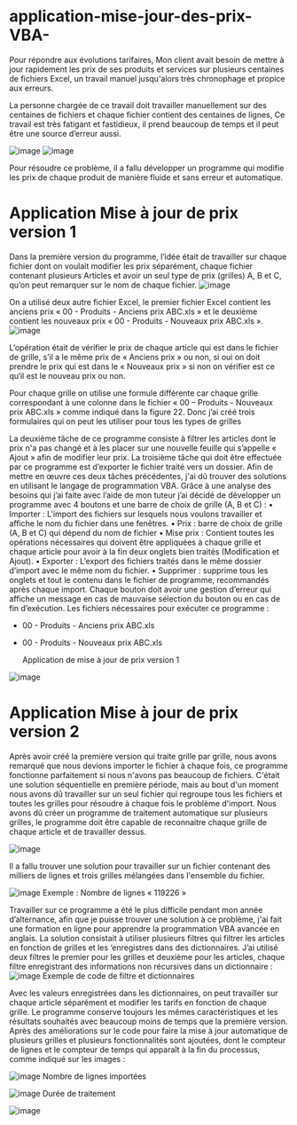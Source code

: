 # application-mise-jour-des-prix-VBA-

Pour répondre aux évolutions tarifaires, Mon client avait besoin de mettre à jour rapidement les prix de ses produits et services sur plusieurs centaines de fichiers Excel, un travail manuel jusqu'alors très chronophage et propice aux erreurs.

La personne chargée de ce travail doit travailler manuellement sur des centaines de fichiers et chaque fichier contient des centaines de lignes, Ce travail est très fatigant et fastidieux, il prend beaucoup de temps et il peut être une source d’erreur aussi.

![image](https://github.com/user-attachments/assets/e0b374b1-4bae-4b9d-8136-a57b05186db5)
![image](https://github.com/user-attachments/assets/c32f2871-ddd1-4733-b9c5-e12e6cea9a49)

Pour résoudre ce problème, il a fallu développer un programme qui modifie les prix de chaque produit de manière fluide et sans erreur et automatique.

# Application Mise à jour de prix version 1
Dans la première version du programme, l’idée était de travailler sur chaque fichier dont on voulait modifier les prix séparément, chaque fichier contenant plusieurs Articles et avoir un seul type de prix (grilles) A, B et C, qu’on peut remarquer sur le nom de chaque fichier.
![image](https://github.com/user-attachments/assets/8d087bcc-16dd-4c02-8309-6df05875f3b4)

On a utilisé deux autre fichier Excel, le premier fichier Excel contient les anciens prix « 00 - Produits - Anciens prix ABC.xls » et le deuxième contient les nouveaux prix « 00 - Produits - Nouveaux prix ABC.xls ».
![image](https://github.com/user-attachments/assets/f462a6c9-8819-483a-8e1f-be8a1d4bfb06)

L’opération était de vérifier le prix de chaque article qui est dans le fichier de grille, s’il a le même prix de « Anciens prix » ou non, si oui on doit prendre le prix qui est dans le « Nouveaux prix » si non on vérifier est ce qu‘il est le nouveau prix ou non.

Pour chaque grille on utilise une formule différente car chaque grille correspondant à une colonne dans le fichier « 00 – Produits - Nouveaux prix ABC.xls » comme indiqué dans la figure
22. Donc j’ai créé trois formulaires qui on peut les utiliser pour tous les types de grilles

La deuxième tâche de ce programme consiste à filtrer les articles dont le prix n'a pas changé et à les placer sur une nouvelle feuille qui s’appelle « Ajout » afin de modifier leur prix.
La troisième tâche qui doit être effectuée par ce programme est d’exporter le fichier traité vers un dossier.
Afin de mettre en œuvre ces deux tâches précédentes, j'ai dû trouver des solutions en utilisant le langage de programmation VBA.
Grâce à une analyse des besoins qui j’ai faite avec l’aide de mon tuteur j’ai décidé de développer un programme avec 4 boutons et une barre de choix de grille (A, B et C) :
•	Importer : L'import des fichiers sur lesquels nous voulons travailler et affiche le nom du fichier dans une fenêtres.
•	Prix : barre de choix de grille (A, B et C) qui dépend du nom de fichier
•	Mise prix : Contient toutes les opérations nécessaires qui doivent être appliquées à chaque grille et chaque  article pour avoir à la fin deux onglets bien traités (Modification et Ajout).
•	Exporter : L’export des fichiers traités dans le même dossier d’import avec le même nom du fichier.
•	Supprimer : supprime tous les onglets et tout le contenu dans le fichier de programme, recommandés après chaque import.
Chaque bouton doit avoir une gestion d’erreur qui affiche un message en cas de mauvaise sélection du bouton ou en cas de fin d’exécution.
Les fichiers nécessaires pour exécuter ce programme :
-	00 - Produits - Anciens prix ABC.xls
-	00 - Produits - Nouveaux prix ABC.xls

 
      Application de mise à jour de prix version 1

  ![image](https://github.com/user-attachments/assets/48ff7f87-bd76-41f5-bbb0-b5a57e30b6ea)

# Application Mise à jour de prix version 2

Après avoir créé la première version qui traite grille par grille, nous avons remarqué que nous devions importer le fichier à chaque fois, ce programme fonctionne parfaitement si nous n'avons pas beaucoup de fichiers.
C'était une solution séquentielle en première période, mais au bout d'un moment nous avons dû travailler sur un seul fichier qui regroupe tous les fichiers et toutes les grilles pour résoudre à chaque fois le problème d'import.
Nous avons dû créer un programme de traitement automatique sur plusieurs grilles, le programme doit être capable de reconnaitre chaque grille de chaque article et de travailler dessus.

![image](https://github.com/user-attachments/assets/7c53b814-06c6-437e-b4c2-a9d611ccf438)


Il a fallu trouver une solution pour travailler sur un fichier contenant des milliers de lignes et trois grilles mélangées dans l'ensemble du fichier.

![image](https://github.com/user-attachments/assets/28886abc-efd4-4db0-b86f-7a54f980f648)
Exemple : Nombre de lignes « 119226 »

Travailler sur ce programme a été le plus difficile pendant mon année d’alternance, afin que je puisse trouver une solution à ce problème, j'ai fait une formation en ligne pour apprendre la programmation VBA avancée en anglais.
La solution consistait à utiliser plusieurs filtres qui filtrer les articles en fonction de grilles et les ‘enregistres dans des dictionnaires.
J’ai utilisé deux filtres le premier pour les grilles et deuxième pour les articles, chaque filtre enregistrant des informations non récursives dans un dictionnaire :
![image](https://github.com/user-attachments/assets/6e2e4e41-9c96-4012-b02c-fe91fec111f3)
Exemple de code de filtre et dictionnaires

Avec les valeurs enregistrées dans les dictionnaires, on peut travailler sur chaque article séparément et modifier les tarifs en fonction de chaque grille.
Le programme conserve toujours les mêmes caractéristiques et les résultats souhaités avec beaucoup moins de temps que la première version.
Après des améliorations sur le code pour faire la mise à jour automatique de plusieurs grilles et plusieurs fonctionnalités sont ajoutées, dont le compteur de lignes et le compteur de temps qui apparaît à la fin du processus, comme indiqué sur les images :

![image](https://github.com/user-attachments/assets/b0a8352a-7aa4-4bbf-aca6-09b589848d3a)
Nombre de lignes importées


![image](https://github.com/user-attachments/assets/e63acf4e-9ffe-44e8-b10b-404d31e26b2e)
Durée de traitement


![image](https://github.com/user-attachments/assets/38b3d052-fe68-43fc-9704-c1d588d66993)

